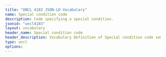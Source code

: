 ```yaml
---
title: "UNCL 4183 JSON-LD Vocabulary"
name: Special condition code
description: Code specifying a special condition.
jsonid: "uncl4183"
layout: vocabulary
header_name: Special condition code
header_description: Vocabulary Definition of Special condition code semantics in HTML format. JSON-LD format is available at [uncl4183.jsonld](/vocabulary/uncl4183.jsonld)
type: uncl
options:
---
```

